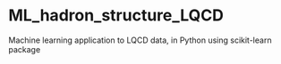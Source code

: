 # ML_hadron_structure_LQCD
Machine learning application to LQCD data, in Python using scikit-learn package
